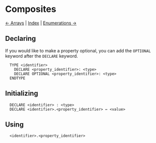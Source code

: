 # Composites

[← Arrays](./arrays.md) | [Index](../readme.md) | [Enumerations →](./enumerations.md)

## Declaring

If you would like to make a property optional, you can add the `OPTIONAL` keyword after the `DECLARE` keyword.

```
  TYPE <identifier>
    DECLARE <property_identifier>: <type>
    DECLARE OPTIONAL <property_identifier>: <type>
  ENDTYPE
```

## Initializing

```
  DECLARE <identifier> : <type>
  DECLARE <identifier>.<property_identifier> ← <value>
```

## Using

```
  <identifier>.<property_identifier>
```